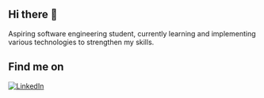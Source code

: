 ## Hi there 👋

Aspiring software engineering student, currently learning and implementing various technologies to strengthen my skills.

## Find me on
[![LinkedIn](https://img.shields.io/badge/LinkedIn-%230077B5.svg?logo=linkedin&logoColor=white)](https://www.linkedin.com/in/moustafa-shadi)
